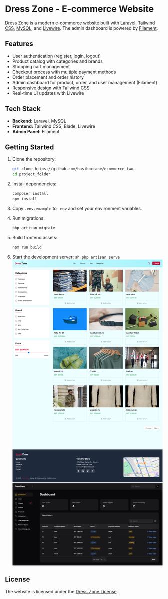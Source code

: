 # Dress Zone - E-commerce Website

Dress Zone is a modern e-commerce website built with [Laravel](https://laravel.com/), [Tailwind CSS](https://tailwindcss.com/), [MySQL](https://www.mysql.com/), and [Livewire](https://livewire.laravel.com/). The admin dashboard is powered by [Filament](https://filamentphp.com/).

## Features

-   User authentication (register, login, logout)
-   Product catalog with categories and brands
-   Shopping cart management
-   Checkout process with multiple payment methods
-   Order placement and order history
-   Admin dashboard for product, order, and user management (Filament)
-   Responsive design with Tailwind CSS
-   Real-time UI updates with Livewire

## Tech Stack

-   **Backend:** Laravel, MySQL
-   **Frontend:** Tailwind CSS, Blade, Livewire
-   **Admin Panel:** Filament

## Getting Started

1. Clone the repository:

    ```sh
    git clone https://github.com/hasiboctane/ecommerce_two
    cd project_folder
    ```

2. Install dependencies:

    ```sh
    composer install
    npm install
    ```

3. Copy `.env.example` to `.env` and set your environment variables.

4. Run migrations:

    ```sh
    php artisan migrate
    ```

5. Build frontend assets:

    ```sh
    npm run build
    ```

6. Start the development server:
   `sh
php artisan serve
`
   ![alt text](dress_zone_front.png)
   ![alt text](dress_zone_admin.png)

## License

The website is licensed under the [Dress Zone License](https://dresszone.fashion).
